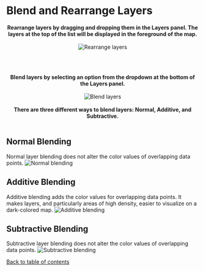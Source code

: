 # Blend and Rearrange Layers
<p align="center">
  <b>Rearrange layers by dragging and dropping them in the Layers panel. The layers at the top of the list will be displayed in the foreground of the map. 
</b>
  <br><br>
  <img src="https://d1a3f4spazzrp4.cloudfront.net/kepler.gl/documentation/image44.png" alt="Rearrange layers"/>
  
  <br><br>
</p>

<p align="center">
  <b>Blend layers by selecting an option from the dropdown at the bottom of the Layers panel.</b>
  <br><br>
  <img src="https://d1a3f4spazzrp4.cloudfront.net/kepler.gl/documentation/image10.png" alt="Blend layers"/>
  <br><br>
  <b>There are three different ways to blend layers: Normal, Additive, and Subtractive.</b>
  <br><br>
</p>


## Normal Blending
Normal layer blending does not alter the color values of overlapping data points. 
![Normal blending](https://d1a3f4spazzrp4.cloudfront.net/kepler.gl/documentation/image19.png "Normal blending")

## Additive Blending
Additive blending adds the color values for overlapping data points. It makes layers, and particularly areas of high density, easier to visualize on a dark-colored map.
![Additive blending](https://d1a3f4spazzrp4.cloudfront.net/kepler.gl/documentation/image34.png "Additive blending")

## Subtractive Blending
Subtractive layer blending does not alter the color values of overlapping data points. 
![Subtractive blending](https://d1a3f4spazzrp4.cloudfront.net/kepler.gl/documentation/image26.png "Subtractive blending")

[Back to table of contents](../../a-introduction.md)
